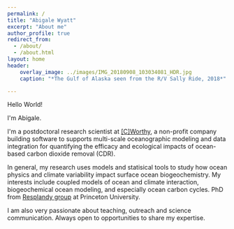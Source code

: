 ```yaml
---
permalink: /
title: "Abigale Wyatt"
excerpt: "About me"
author_profile: true
redirect_from: 
  - /about/
  - /about.html
layout: home
header:
    overlay_image: ../images/IMG_20180908_103034081_HDR.jpg
    caption: "*The Gulf of Alaska seen from the R/V Sally Ride, 2018*"

---
```

<meta name="google-site-verification" content="wflcao7X2J4KLqDBTSJd8he1TBSp8xse6XHpN793NTQ" />

Hello World! 

I'm Abigale.

I'm a postdoctoral research scientist at [\[C\]Worthy](https://www.cworthy.org/), a non-profit company building software to supports multi-scale oceanographic modeling and data integration for quantifying the efficacy and ecological impacts of ocean-based carbon dioxide removal (CDR). 

In general, my research uses models and statisical tools to study how ocean physics and climate variability impact surface ocean biogeochemistry. My interests include coupled models of ocean and climate interaction, biogeochemical ocean modeling, and especially ocean carbon cycles. 
PhD from [Resplandy group](http://resplandy.princeton.edu/) at Princeton University. 

I am also very passionate about teaching, outreach and science communication. Always open to opportunities to share my expertise. 



